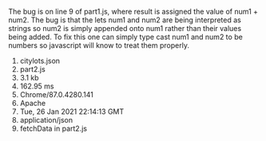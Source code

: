 The bug is on line 9 of part1.js, where result is assigned the value of num1 + num2. The bug is that the lets num1 and num2 are being interpreted as strings so num2 is simply appended onto num1 rather than their values being added. 
To fix this one can simply type cast num1 and num2 to be numbers so javascript will know to treat them properly.

1. citylots.json
2. part2.js
3. 3.1 kb
4. 162.95 ms
5. Chrome/87.0.4280.141
6. Apache
7. Tue, 26 Jan 2021 22:14:13 GMT
8. application/json
9. fetchData in part2.js